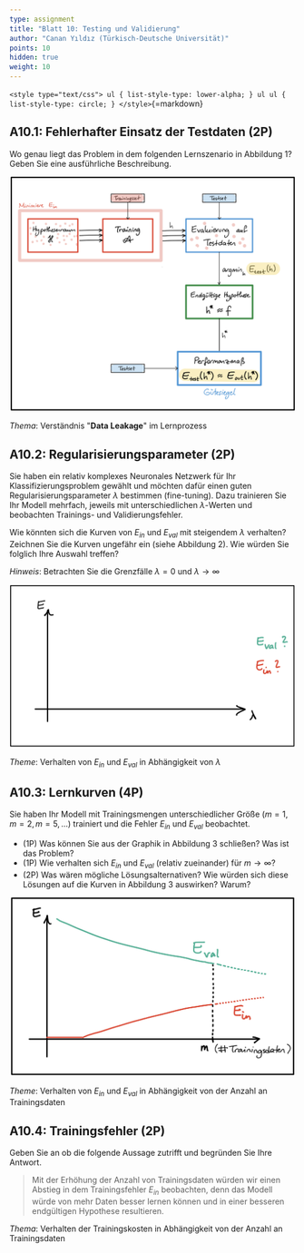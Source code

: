 ```yaml
---
type: assignment
title: "Blatt 10: Testing und Validierung"
author: "Canan Yıldız (Türkisch-Deutsche Universität)"
points: 10
hidden: true
weight: 10
---
```



`<style type="text/css">
    ul { list-style-type: lower-alpha; }
    ul ul { list-style-type: circle; }
</style>`{=markdown}


## A10.1: Fehlerhafter Einsatz der Testdaten (2P)
Wo genau liegt das Problem in dem folgenden Lernszenario in Abbildung 1?
Geben Sie eine ausführliche Beschreibung.

![Abbildung 1 - Einsatz der Testdaten gegen Überanpassung](images/sheet10-1.png)

*Thema*: Verständnis "**Data Leakage**" im Lernprozess


## A10.2: Regularisierungsparameter (2P)

Sie haben ein relativ komplexes Neuronales Netzwerk für Ihr Klassifizierungsproblem gewählt und möchten dafür einen guten Regularisierungsparameter $\lambda$ bestimmen (fine-tuning).
Dazu trainieren Sie Ihr Modell mehrfach, jeweils mit unterschiedlichen $\lambda$-Werten und beobachten Trainings- und Validierungsfehler.

Wie könnten sich die Kurven von $E_{in}$ und $E_{val}$ mit steigendem $\lambda$ verhalten? Zeichnen Sie die Kurven ungefähr ein (siehe Abbildung 2). Wie würden Sie folglich Ihre Auswahl treffen?

*Hinweis*: Betrachten Sie die Grenzfälle $\lambda = 0$ und $\lambda \rightarrow \infty$

![Abbildung 2 - Verhalten von Trainings- und Validierungsfehler in Folge von Regularisierung](images/sheet10-2.png)

*Theme*: Verhalten von $E_{in}$ und $E_{val}$ in Abhängigkeit von $\lambda$


## A10.3: Lernkurven (4P)

Sie haben Ihr Modell mit Trainingsmengen unterschiedlicher Größe ($m=1, m=2, m=5, ...$) trainiert und die Fehler $E_{in}$ und $E_{val}$ beobachtet.

*   (1P) Was können Sie aus der Graphik in Abbildung 3 schließen? Was ist das Problem?
*   (1P) Wie verhalten sich $E_{in}$ und $E_{val}$ (relativ zueinander) für $m \rightarrow \infty$?
*   (2P) Was wären mögliche Lösungsalternativen? Wie würden sich diese Lösungen auf die Kurven in Abbildung 3 auswirken? Warum?

![Abbildung 3 - Verhalten von Trainings- und Validierungsfehler in Abhängigkeit von m](images/sheet10-3.png)

*Theme*: Verhalten von $E_{in}$ und $E_{val}$ in Abhängigkeit von der Anzahl an Trainingsdaten


## A10.4: Trainingsfehler (2P)

Geben Sie an ob die folgende Aussage zutrifft und begründen Sie Ihre Antwort.

> Mit der Erhöhung der Anzahl von Trainingsdaten würden wir einen Abstieg in dem Trainingsfehler $E_{in}$ beobachten, denn das Modell würde von mehr Daten besser lernen können und in einer besseren endgültigen Hypothese resultieren.

*Thema*: Verhalten der Trainingskosten in Abhängigkeit von der Anzahl an Trainingsdaten
